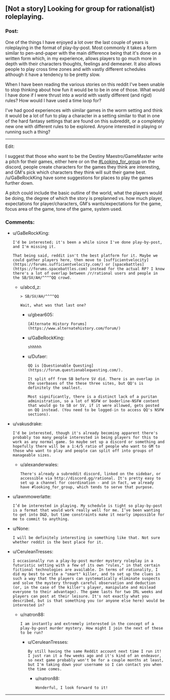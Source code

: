 ## [Not a story] Looking for group for rational(ist) roleplaying.

### Post:

One of the things I have enjoyed a lot over the last couple of years is roleplaying in the format of play-by-post. Most commonly it takes a form similar to pen-and-paper with the main difference being that it's done on a written form which, in my experience, allows players to go much more in depth with their characters thoughts, feelings and demeaner. It also allows people to play cross time zones and with vastly different schedules although it have a tendency to be pretty slow.

When I have been reading the various stories on this reddit I've been unable to stop thinking about how fun it would be to be in one of those. What would I have done if I were thrust into a world with vastly different (and rigid) rules? How would I have used a time loop for? 

I've had good experiences with similar games in the worm setting and think it would be a lot of fun to play a character in a setting similar to that in one of the hard fantasy settings that are found on this subreddit, or a completely new one with different rules to be explored. Anyone interested in playing or running such a thing?

-----------------------------------------------------------------------------------------

Edit:

I suggest that those who want to be the Destiny Maestro/GameMaster write a pitch for their games, either here or on the [#Looking_for_group](https://discord.gg/DCcHUX) on the discord, people create characters for the games they think are interesting, and GM's pick which characters they think will suit their game best. /u/GaBeRockKing have some suggestions for places to play the games further down.

A pitch could include the basic outline of the world, what the players would be doing, the degree of which the story is preplanned vs. how much player, expectations for player/characters, GM's wants/expectations for the game, focus area of the game, tone of the game, system used.

### Comments:

- u/GaBeRockKing:
  ```
  I'd be interested; it's been a while since I've done play-by-post, and I'm missing it.

  That being said, reddit isn't the best platform for it. Maybe we could gather players here, then move to [sufficientvelocity](https://forums.sufficientvelocity.com/) or [spacebattles](https://forums.spacebattles.com) instead for the actual RP? I know there's a lot of overlap between /r/rational users and people in the SB/SV/AH/^^^^QQ crowd.
  ```

  - u/abcd_z:
    ```
    > SB/SV/AH/^^^^QQ

    Wait, what was that last one?
    ```

    - u/gbear605:
      ```
      [Alternate History Forums](https://www.alternatehistory.com/forum/)
      ```

    - u/GaBeRockKing:
      ```
      shhhhh
      ```

    - u/Dufaer:
      ```
      QQ is [Questionable Questing](https://forum.questionablequesting.com/).

      It split off from SB before SV did. There is an overlap in the userbases of the these three sites, but QQ's is definitely the smallest.

      Most significantly, there is a distinct lack of a puritan administration, so a lot of NSFW or boderline-NSFW content that would go to SB or SV, if it were allowed, gets posted on QQ instead. (You need to be logged-in to access QQ's NSFW sections).
      ```

- u/vakusdrake:
  ```
  I'd be interested, though it's already becoming apparent there's probably too many people interested in being players for this to work as any normal game. So maybe set up a discord or something and hopefully there will be a 1:4/5 ratio of people who want to GM to those who want to play and people can split off into groups of manageable sizes.
  ```

  - u/alexanderwales:
    ```
    There's already a subreddit discord, linked on the sidebar, or accessible via http://discord.gg/rational. It's pretty easy to set up a channel for coordination - and in fact, we already have #looking_for_group, which tends to serve that purpose.
    ```

- u/lawnmowerlatte:
  ```
  I’d be interested in playing. My schedule is tight so play-by-post is a format that would work really well for me. I’ve been wanting to get into D&D, but time constraints make it nearly impossible for me to commit to anything.
  ```

- u/None:
  ```
  I will be definitely interesting in something like that. Not sure whether reddit is the best place for it.
  ```

- u/CeruleanTresses:
  ```
  I occasionally run a play-by-post murder mystery roleplay in a futuristic setting with a few of its own "rules," in that certain fictional technologies are available. In terms of rationality, I did my best to write a "smart" killer, and to set up the clues in such a way that the players can systematically eliminate suspects and solve the mystery through careful observation and deduction (or, in the case of the killer's player, manipulate and mislead everyone to their advantage). The game lasts for two IRL weeks and players can post at their leisure. It's not exactly what you described, but is that something you (or anyone else here) would be interested in?
  ```

  - u/natron88:
    ```
    I am instantly and extremely interested in the concept of a play-by-post murder mystery. How might I join the next of these to be run?
    ```

    - u/CeruleanTresses:
      ```
      By still having the same Reddit account next time I run it! I just ran it a few weeks ago and it's kind of an endeavor, so next game probably won't be for a couple months at least, but I'm taking down your username so I can contact you when the time comes.
      ```

      - u/natron88:
        ```
        Wonderful, I look forward to it!
        ```

---

